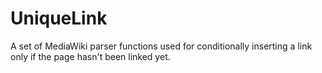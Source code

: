# UniqueLink
A set of MediaWiki parser functions used for conditionally inserting a link only if the page hasn't been linked yet.
